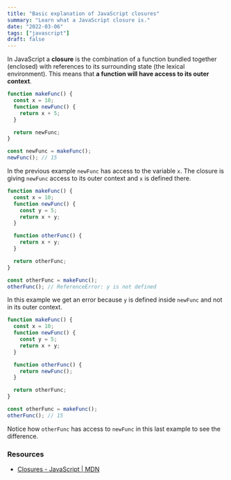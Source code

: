 ```yaml
---
title: "Basic explanation of JavaScript closures"
summary: "Learn what a JavaScript closure is."
date: "2022-03-06"
tags: ["javascript"]
draft: false
---
```


In JavaScript a **closure** is the combination of a function bundled together (enclosed) with references to its surrounding state (the lexical environment). This means that **a function will have access to its outer context**.

```js showLineNumbers
function makeFunc() {
  const x = 10;
  function newFunc() {
    return x + 5;
  }

  return newFunc;
}

const newFunc = makeFunc();
newFunc(); // 15
```

In the previous example `newFunc` has access to the variable `x`. The closure is giving `newFunc` access to its outer context and `x` is defined there.

```js showLineNumbers
function makeFunc() {
  const x = 10;
  function newFunc() {
    const y = 5;
    return x + y;
  }

  function otherFunc() {
    return x + y;
  }

  return otherFunc;
}

const otherFunc = makeFunc();
otherFunc(); // ReferenceError: y is not defined
```

In this example we get an error because `y` is defined inside `newFunc` and not in its outer context.

```js showLineNumbers
function makeFunc() {
  const x = 10;
  function newFunc() {
    const y = 5;
    return x + y;
  }

  function otherFunc() {
    return newFunc();
  }

  return otherFunc;
}

const otherFunc = makeFunc();
otherFunc(); // 15
```

Notice how `otherFunc` has access to `newFunc` in this last example to see the difference.

### Resources

- [Closures - JavaScript | MDN](https://developer.mozilla.org/en-US/docs/Web/JavaScript/Closures)
